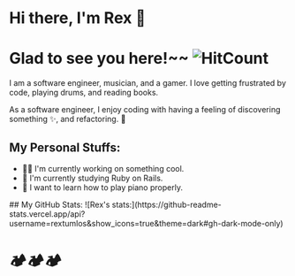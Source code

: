 # Hi there, I'm Rex 👋

# Glad to see you here!~~ ![HitCount](https://hits.dwyl.com/rextumlos/rextumlos.svg?style=flat-square)

I am a software engineer, musician, and a gamer. I love getting frustrated by code, playing drums, and reading books.

As a software engineer, I enjoy coding with having a feeling of discovering something ✨, and refactoring. 🧹

## My Personal Stuffs:
- 👨‍💻 I'm currently working on something cool.
- 🚀 I'm currently studying Ruby on Rails.
- 🎹 I want to learn how to play piano properly.

<div style: "display: flex; flex-direction: row;">
  <div>
    ## My GitHub Stats:
    ![Rex's stats:](https://github-readme-stats.vercel.app/api?username=rextumlos&show_icons=true&theme=dark#gh-dark-mode-only)
  </div>
  <div>
    <!--START_SECTION:waka-->
    <!--END_SECTION:waka-->
  </div>
</div>

# 🏕️🏕️🏕️
